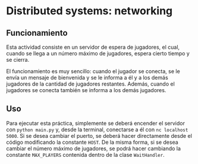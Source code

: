 # Distributed systems: networking
## Funcionamiento
Esta actividad consiste en un servidor de espera de jugadores, el cual, cuando
se llega a un número máximo de jugadores, espera cierto tiempo y se cierra.

El funcionamiento es muy sencillo: cuando el jugador se conecta, se le envía un mensaje
de bienvenida y se le informa a él y a los demás jugadores de la cantidad de jugadores
restantes. Además, cuando el jugadores se conecta también se informa a los demás jugadores.

## Uso
Para ejecutar esta práctica, simplemente se deberá encender el servidor con `python main.py`
y, desde la terminal, conectarse a él con `nc localhost 5000`. Si se desea cambiar el puerto,
se deberá hacer directamente desde el código modificando la constante `HOST`. De la misma
forma, si se desea cambiar el número máximo de jugadores, se podrá hacer cambiando la constante
`MAX_PLAYERS` contenida dentro de la clase `WaitHandler`.